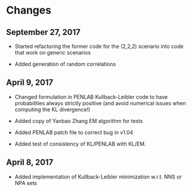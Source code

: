 Changes
=======

September 27, 2017
------------------

- Started refactoring the former code for the (2,2,2) scenario into
  code that work on generic scenarios

- Added generation of random correlations
  
April 9, 2017
-------------

- Changed formulation in PENLAB Kullback-Leibler code to have probabilities
  always strictly positive (and avoid numerical issues when computing the KL
  divergence!)
  
- Added copy of Yanbao Zhang EM algorithm for tests

- Added PENLAB patch file to correct bug in v1.04

- Added test of consistency of KL/PENLAB with KL/EM.


April 8, 2017
-------------

- Added implementation of Kullback-Leibler minimization w.r.t. NNS or NPA sets

